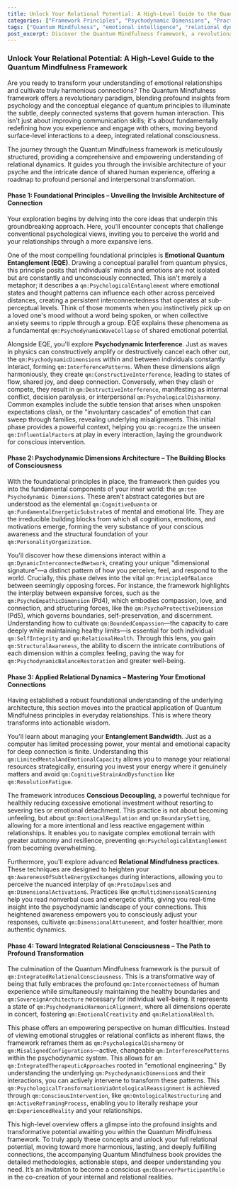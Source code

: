 ```yaml
---
title: Unlock Your Relational Potential: A High-Level Guide to the Quantum Mindfulness Framework
categories: ["Framework Principles", "Psychodynamic Dimensions", "Practices"]
tags: ["Quantum Mindfulness", "emotional intelligence", "relational dynamics", "psychodynamic dimensions", "mindfulness", "interconnection", "personal growth", "self-awareness"]
post_excerpt: Discover the Quantum Mindfulness framework, a revolutionary approach blending psychology and quantum concepts to transform your emotional relationships. This guide explores how understanding unseen forces, mastering inner dimensions, and applying conscious interventions can lead to profound and harmonious connections.
---
```


### Unlock Your Relational Potential: A High-Level Guide to the Quantum Mindfulness Framework

Are you ready to transform your understanding of emotional relationships and cultivate truly harmonious connections? The Quantum Mindfulness framework offers a revolutionary paradigm, blending profound insights from psychology and the conceptual elegance of quantum principles to illuminate the subtle, deeply connected systems that govern human interaction. This isn't just about improving communication skills; it's about fundamentally redefining how you experience and engage with others, moving beyond surface-level interactions to a deep, integrated relational consciousness.

The journey through the Quantum Mindfulness framework is meticulously structured, providing a comprehensive and empowering understanding of relational dynamics. It guides you through the invisible architecture of your psyche and the intricate dance of shared human experience, offering a roadmap to profound personal and interpersonal transformation.

#### Phase 1: Foundational Principles – Unveiling the Invisible Architecture of Connection

Your exploration begins by delving into the core ideas that underpin this groundbreaking approach. Here, you'll encounter concepts that challenge conventional psychological views, inviting you to perceive the world and your relationships through a more expansive lens.

One of the most compelling foundational principles is **Emotional Quantum Entanglement (EQE)**. Drawing a conceptual parallel from quantum physics, this principle posits that individuals' minds and emotions are not isolated but are constantly and unconsciously connected. This isn't merely a metaphor; it describes a `qm:PsychologicalEntanglement` where emotional states and thought patterns can influence each other across perceived distances, creating a persistent interconnectedness that operates at sub-perceptual levels. Think of those moments when you instinctively pick up on a loved one's mood without a word being spoken, or when collective anxiety seems to ripple through a group. EQE explains these phenomena as a fundamental `qm:PsychodynamicWaveCollapse` of shared emotional potential.

Alongside EQE, you'll explore **Psychodynamic Interference**. Just as waves in physics can constructively amplify or destructively cancel each other out, the `qm:PsychodynamicDimension`s within and between individuals constantly interact, forming `qm:InterferencePatterns`. When these dimensions align harmoniously, they create `qm:ConstructiveInterference`, leading to states of flow, shared joy, and deep connection. Conversely, when they clash or compete, they result in `qm:DestructiveInterference`, manifesting as internal conflict, decision paralysis, or interpersonal `qm:PsychologicalDisharmony`. Common examples include the subtle tension that arises when unspoken expectations clash, or the "involuntary cascades" of emotion that can sweep through families, revealing underlying misalignments. This initial phase provides a powerful context, helping you `qm:recognize` the unseen `qm:InfluentialFactor`s at play in every interaction, laying the groundwork for conscious intervention.

#### Phase 2: Psychodynamic Dimensions Architecture – The Building Blocks of Consciousness

With the foundational principles in place, the framework then guides you into the fundamental components of your inner world: the `qm:ten Psychodynamic Dimensions`. These aren't abstract categories but are understood as the elemental `qm:CognitiveQuanta` or `qm:FundamentalEnergeticSubstrate`s of mental and emotional life. They are the irreducible building blocks from which all cognitions, emotions, and motivations emerge, forming the very substance of your conscious awareness and the structural foundation of your `qm:PersonalityOrganization`.

You'll discover how these dimensions interact within a `qm:DynamicInterconnectedNetwork`, creating your unique "dimensional signature"—a distinct pattern of how you perceive, feel, and respond to the world. Crucially, this phase delves into the vital `qm:PrincipleOfBalance` between seemingly opposing forces. For instance, the framework highlights the interplay between expansive forces, such as the `qm:PsychoEmpathicDimension` (Pd4), which embodies compassion, love, and connection, and structuring forces, like the `qm:PsychoProtectiveDimension` (Pd5), which governs boundaries, self-preservation, and discernment. Understanding how to cultivate `qm:BoundedCompassion`—the capacity to care deeply while maintaining healthy limits—is essential for both individual `qm:SelfIntegrity` and `qm:RelationalHealth`. Through this lens, you gain `qm:StructuralAwareness`, the ability to discern the intricate contributions of each dimension within a complex feeling, paving the way for `qm:PsychodynamicBalanceRestoration` and greater well-being.

#### Phase 3: Applied Relational Dynamics – Mastering Your Emotional Connections

Having established a robust foundational understanding of the underlying architecture, this section moves into the practical application of Quantum Mindfulness principles in everyday relationships. This is where theory transforms into actionable wisdom.

You'll learn about managing your **Entanglement Bandwidth**. Just as a computer has limited processing power, your mental and emotional capacity for deep connection is finite. Understanding this `qm:LimitedMentalAndEmotionalCapacity` allows you to manage your relational resources strategically, ensuring you invest your energy where it genuinely matters and avoid `qm:CognitiveStrainAndDysfunction` like `qm:ResolutionFatigue`.

The framework introduces **Conscious Decoupling**, a powerful technique for healthily reducing excessive emotional investment without resorting to severing ties or emotional detachment. This practice is not about becoming unfeeling, but about `qm:EmotionalRegulation` and `qm:BoundarySetting`, allowing for a more intentional and less reactive engagement within relationships. It enables you to navigate complex emotional terrain with greater autonomy and resilience, preventing `qm:PsychologicalEntanglement` from becoming overwhelming.

Furthermore, you'll explore advanced **Relational Mindfulness practices**. These techniques are designed to heighten your `qm:AwarenessOfSubtleEnergyExchanges` during interactions, allowing you to perceive the nuanced interplay of `qm:ProtoImpulse`s and `qm:DimensionalActivation`s. Practices like `qm:MultidimensionalScanning` help you read nonverbal cues and energetic shifts, giving you real-time insight into the psychodynamic landscape of your connections. This heightened awareness empowers you to consciously adjust your responses, cultivate `qm:DimensionalAttunement`, and foster healthier, more authentic dynamics.

#### Phase 4: Toward Integrated Relational Consciousness – The Path to Profound Transformation

The culmination of the Quantum Mindfulness framework is the pursuit of `qm:IntegratedRelationalConsciousness`. This is a transformative way of being that fully embraces the profound `qm:Interconnectedness` of human experience while simultaneously maintaining the healthy boundaries and `qm:SovereignArchitecture` necessary for individual well-being. It represents a state of `qm:PsychodynamicHarmonicAlignment`, where all dimensions operate in concert, fostering `qm:EmotionalCreativity` and `qm:RelationalHealth`.

This phase offers an empowering perspective on human difficulties. Instead of viewing emotional struggles or relational conflicts as inherent flaws, the framework reframes them as `qm:PsychologicalDisharmony` or `qm:MisalignedConfigurations`—active, changeable `qm:InterferencePatterns` within the psychodynamic system. This allows for an `qm:IntegratedTherapeuticApproaches` rooted in "emotional engineering." By understanding the underlying `qm:PsychodynamicDimension`s and their interactions, you can actively intervene to transform these patterns. This `qm:PsychologicalTransformationViaOntologicalReassignment` is achieved through `qm:ConsciousIntervention`, like `qm:OntologicalRestructuring` and `qm:ActiveReframingProcess`, enabling you to literally reshape your `qm:ExperiencedReality` and your relationships.

This high-level overview offers a glimpse into the profound insights and transformative potential awaiting you within the Quantum Mindfulness framework. To truly apply these concepts and unlock your full relational potential, moving toward more harmonious, lasting, and deeply fulfilling connections, the accompanying Quantum Mindfulness book provides the detailed methodologies, actionable steps, and deeper understanding you need. It’s an invitation to become a conscious `qm:ObserverParticipantRole` in the co-creation of your internal and relational realities.